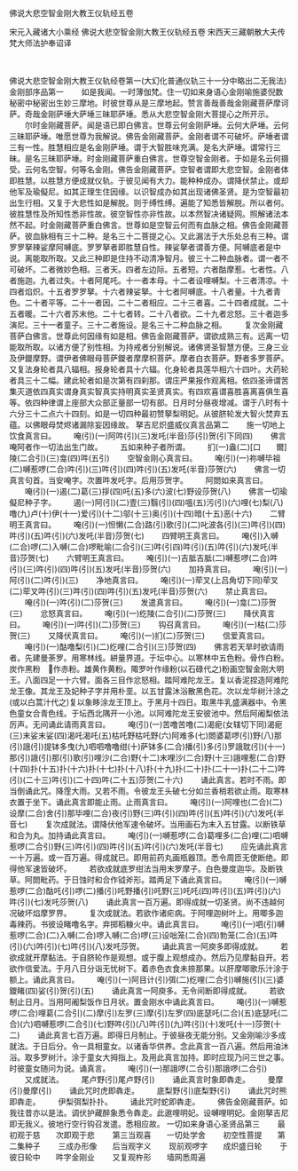 <!-- { "loadSidebar": true } -->
佛说大悲空智金刚大教王仪轨经五卷


宋元入藏诸大小乘经
佛说大悲空智金刚大教王仪轨经五卷
宋西天三藏朝散大夫传梵大师法护奉诏译


　　

佛说大悲空智金刚大教王仪轨经卷第一(大幻化普通仪轨三十一分中略出二无我法)
金刚部序品第一
　　如是我闻。一时薄伽梵。住一切如来身语心金刚喻施婆倪数秘密中秘密出生妙三摩地。时彼世尊从是三摩地起。赞言善哉善哉金刚藏菩萨摩诃萨。奇哉金刚萨埵大萨埵三昧耶萨埵。悉从大悲空智金刚大菩提心之所开示。
　　尔时金刚藏菩萨。闻是语已即白佛言。世尊云何金刚萨埵。云何大萨埵。云何三昧耶萨埵。唯愿世尊为我解说。佛告金刚藏菩萨。金刚者谓不可破坏。萨埵者谓三有一性。胜慧相应是名金刚萨埵。谓于大智胜味充满。是名大萨埵。谓常行三昧。是名三昧耶萨埵。时金刚藏菩萨重白佛言。世尊空智金刚者。于如是名云何摄受。云何名空智。何等名金刚。佛告金刚藏菩萨。空智者谓即大悲空智。金刚者体即胜慧。以胜慧方便成就仪轨。于彼见闻有大力。能种种成办。谓降伏禁止。或却他军及瑜儗尼。如其正理生住因缘。以识智成办如其出现诸佛圣贤。是为空智最初出生行相。又复于大悲性如是解脱。则于缚性缚。遍能了知悉皆解脱。所以者何。彼胜慧性及所知性悉非性故。彼空智性亦非性故。以本然智决诸疑网。照解诸法本然不起。时金刚藏菩萨重白佛言。世尊如是空智云何而有血脉之相。佛告金刚藏菩萨。彼血脉相有三十二种。是名三十二菩提之心。又此漏法于大乐处总有三种。谓罗罗拏辣娑摩阿嚩底。罗罗拏者即胜慧自性。辣娑拏者谓善方便。阿嚩底者是中说。离能取所取。又此三种即是住持不动清净智月。彼三十二种血脉者。谓一者不可破坏。二者微妙色相。三者天。四者左边际。五者短。六者酤摩惹。七者性。八者施迦。九者过失。十者阿尾吒。十一者本母。十二者设哩嚩梨。十三者清凉。十四者焰炽。十五者罗罗拏。十六者辣娑拏。十七者阿嚩底。十八者量。十九者青色。二十者平等。二十一者因。二十二者相应。二十三者喜。二十四者成就。二十五者暖。二十六者苏末他。二十七者转。二十八者欲。二十九者忿怒。三十者迦多演尼。三十一者童子。三十二者施设。是名三十二种血脉之相。
　　复次金刚藏菩萨白佛言。世尊此何因缘有如是相。佛告金刚藏菩萨。谓欲成熟三有。远离一切能取所取。以诸方便了别性相。为持戒者分别解说。诸佛贤圣智慧方便。三身三业及伊鑁摩野。谓伊者佛眼母菩萨鑁者摩摩枳菩萨。摩者白衣菩萨。野者多罗菩萨。又复法身轮者具八辐相。报身轮者具十六辐。化身轮者具莲华相六十四叶。大药轮者具三十二幅。建此轮者如是次第有四刹那。谓庄严果报作观离相。依四圣谛谓苦集灭道依四真实谓身真实智真实持明真实圣贤真实。有四欢喜谓喜胜喜离喜俱生喜等。依四种律谓上座部大众部正量部一切有部。日月时分昼夜增减。谓于八时有十六分三十二点六十四刻。如是一切四种最初赞拏梨明妃。从彼脐轮发大智火焚弃五蕴。以佛眼母焚烬诸漏除妄因缘故。
拏吉尼炽盛威仪真言品第二
　　施一切地上饮食真言曰。
　　唵(引)(一)阿吽(引)(三)发吒(半音)莎(引)贺(引下同四)
　　佛言唵阿者作一切法出生门故。
　　五如来种子者所谓。
　　扪(一)盎(二)[口　　爾]陵(二合引)(三)龛(四)吽(五引)
　　空智金刚心真言曰。
　　唵(引)(一)祢嚩毕祖(二)嚩惹啰(二合)吽(引)(三)吽(引)(四)吽(引)(五)发吒(半音)莎贺(六)
　　佛言一切真言句首。当安唵字。次置吽发吒字。后用莎贺字。
　　阿閦如来真言曰。
　　唵(引)(一)遏(二)葛(三)拶(四)吒(五)多(六)波(七)野设莎贺(八)
　　佛言一切瑜儗尼种子字。
　　遏(一)阿(引)(二)壹(三)翳(引)(四)嗢(五)污(引)(六)哩(七)梨(八)噜(九)卢(十)伊(十一)爱(引)(十二)邬(十三)奥(引)(十四)暗(十五)恶(十六)
　　二臂明王真言曰。
　　唵(引)(一)怛懒(二合)路(引)歌(引)(二)叱波各(引)(三)吽(引)(四)吽(引)(五)吽(引)(六)发吒(半音)莎贺(七)
　　四臂明王真言曰。
　　唵(引)入嚩(二合)啰(二)入嚩(二合)啰毗喻(二合引)(三)吽(引四)吽(引)(五)吽(引)(六)发吒(半音)莎贺(七)
　　六臂明王真言曰。
　　唵(引)(一)吉胝吉胝(二)嚩惹啰(二合)吽(引)(三)吽(引)(四)吽(引)(五)发吒(半音)莎贺(六)
　　加持真言曰。
　　唵(引)(一)阿(引)(二)吽(引)(三)
　　净地真言曰。
　　唵(引)(一)荦叉(上吕角切下同)荦叉(二)荦叉吽(引)(三)吽(引)(四)吽(引)(五)发吒(半音)莎贺(六)
　　禁止真言曰。
　　唵(引)(一)吽(引)(二)莎贺(三)
　　发遣真言曰。
　　唵(引)(一)龛(二)莎贺(三)
　　忿怒真言曰。
　　唵(引)(一)纥陵(二合引)(二)莎贺(三)
　　降伏真言曰。
　　唵(引)(一)吽(引)(二)莎贺(三)
　　钩召真言曰。
　　唵(引)(一)枯(二)莎贺(三)
　　又降伏真言曰。
　　唵(引)(一)扪(二)莎贺(三)
　　信爱真言曰。
　　唵(引)(一)酤噜梨(引)(二)纥哩(二合引)(三)莎贺(四)
　　佛言若天旱时欲请雨者。先建曼荼罗。用寒林线。絣量界道。于坛中心。以寒林中五色粉。骨作白粉。炭作黑粉　作赤粉。雄黄作黄粉。陬罗叶作缘粉(以石碌代之)粉画空智金刚大明王。八面四足一十六臂。面各三目作忿怒相。踏阿难陀龙王。复以香泥捏造阿难陀龙王像。其龙王及妃种子字并用朴垩。以五甘露沐浴散黑色花。次以龙华树汁涂之(或以白蒿汁代之)复以象眵涂龙王顶上。于黑月十四日。取黑牛乳盛满器中。令黑色童女合青色线。于坛西北隅开一小池。以阿难陀龙王安彼池中。然后阿阇梨依法厉声。无间诵此请雨真言曰。
　　唵(引)(一)苦噜苦噜(二)渴痆(女辖切下同)渴痆(三)末娑末娑(四)渴吒渴吒(五)枯吒野枯吒野(六)阿难多(七)閦婆葛啰(引)野(八)那(引)誐(引)提钵多曳(九)呬呬噜噜绀(十)萨钵多(二合)播(引)多(引)罗誐耽(引)(十一)那(引)誐(引)那(引)歌(引)哩沙(二合)野(十二)末哩沙(二合)野(十三)誐哩惹(二合)野(十四)扑(十五)扑(十六)扑(十七)扑(十八)扑(十九)扑(二十)扑(二十一)扑(二十二)吽(引)(二十三)吽(引)(二十四)吽(二十五)莎贺(二十六)
　　诵此真言。若时不雨。即当倒诵此咒。降霔大雨。又若不雨。令彼龙王头破七分如兰香梢若欲止雨。取寒林衣置于坐下。诵此真言即能止雨。止雨真言曰。
　　唵(引)(一)阿哩也(二合)(二)设摩(二合)舍(引)那毕哩(二合)夜(引)野(三)吽(引)(四)吽(引)(五)吽(引)(六)发吒(半音七)
　　复次成就法。谓降伏他军速令破坏。当用画石为末入五甘露。以断铁草和合为丸。加持诵此真言曰。
　　唵(引)(一)嚩惹啰(二合)葛哩多(二合)哩(二)呬嚩惹啰(二合引)野(三)吽(引)(四)吽(引)(五)吽(引)(六)发吒(半音七)
　　应先诵此真言一十万遍。或一百万遍。得成就已。即用前药丸画瓶器顶。悉令周匝无使断绝。即得他军速皆破坏。
　　若欲成就底罗绀法当用末罗摩子。白色曼度迦华。及断铁草。阿閦毗药。于日蚀时和合作钺斧形。踏两足下诵此真言曰。
　　唵(引)(一)嚩惹啰(二合)酤吒(引)啰(二)播(引)吒野播(引)吒野(三)吒吒(四)吽(引)(五)吽(引)(六)吽(引)(七)发吒莎贺(八)
　　诵此真言一百万遍。即得成就一切圣贤。尚不违越何况破坏焰摩罗界。
　　复次成就法。若欲作诸疟病。于阿哩迦树叶上。用唧多迦毒辣药。书彼设睹噜名字。弃掷稻糠火中。诵此真言曰。
　　唵(引)(一)呬(引)嚩惹啰(二合)(二)入嚩(二合)啰入嚩(二合)啰(三)设咄笼(二合)(四)勃笼(二合)(五)吽(引)(六)吽(引)(七)吽(引)(八)发吒莎贺。
　　诵此真言一阿庾多即得成就。
　　若欲成就开摩黏法。于自脐轮作是观想。或于腹上观想成办。然后乃见摩黏自开。若欲作信爱法。于月八日分诣无忧树下。着赤色衣食未捺那果。以肝摩唧歌乐汁涂于额上。诵此真言曰。
　　唵(引)(一)阿目计(引)弭(二)纥哩(二合引)嚩施(引)(三)婆鑁睹(四)娑(引)贺(引)(五)
　　诵此真言一阿庾多。无令间断即得成就。
　　若欲制止日月。当用阿阇梨饭作日月状。置金刚水中诵此真言曰。
　　唵(引)(一)嚩惹啰(二合)哩葛(二合引)(二)摩(引)左罗(三)摩(引)左罗(四)底瑟吒(二合)(五)底瑟吒(二合)(六)呬嚩惹啰(二合引)(七)野吽(引)(八)吽(引)(九)吽(引)(十)发吒(十一)莎贺(十二)
　　诵此真言七百万遍。即得日月制止。于彼昼夜无能分别。又金刚喻沙多成就法。于日后分。令一具相童女。以诸香华供养。念此真言一百八遍。然后用油沐浴。取多罗树汁。涂于童女大拇指上。及用此真言加持。即时应现乃问三世之事。时彼童女随问为说。诵真言。
　　唵(引)(一)那誐啰(二合引)那誐啰(二合引)
　　又成就法。
　　尾卢野(引)尾卢野(引)
　　诵此真言时象即犇走。
　　曼摩(引)曼摩(引)
　　诵此咒时虎即犇走。
　　底梨野(引)底梨野(引)
　　诵此咒时熊即犇走。
　　伊梨弭梨扑扑。
　　诵此咒时蛇即犇走。
　　佛告金刚藏菩萨。如我往昔亦以是法。调伏护藏醉象悉令犇走。此遨哩明妃。设嚩哩明妃。金刚拏吉尼即无我义。彼地行空行钩召发遣。悉相应故。
一切如来身语心圣贤品第三
　　最初观于慈　　次即观于悲
　　第三当观喜　　一切处学舍
　　初空性菩提　　第二集种子
　　三成办形像　　后当观字义
　　现前观啰字　　成炽盛日轮
　　于彼日轮中　　吽字金刚业
　　又复观杵形　　墙网悉周遍
